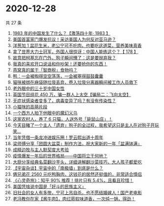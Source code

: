 # 2020-12-28

共 27 条

<!-- BEGIN ZHIHUVIDEO -->
<!-- 最后更新时间 Mon Dec 28 2020 16:11:04 GMT+0800 (CST) -->
1. [1983 年的中国发生了什么？【激荡四十年· 1983 】](https://www.zhihu.com/zvideo/1325047935609442304)
1. [美国首富家门爆发抗议！采访美国人为何反对亚马逊？](https://www.zhihu.com/zvideo/1326852549392494592)
1. [洋葱加 1 盆花生米，老公宁可不吃肉，也要吃这道菜，营养美味真香](https://www.zhihu.com/zvideo/1325490492634226688)
1. [拿了世界大力士冠军，外国人很惊讶：中国人能练这个？【 178 】](https://www.zhihu.com/zvideo/1326608903011454976)
1. [故意把柯基忘在门外，狗子瞬间懵了：这是要抛弃我？](https://www.zhihu.com/zvideo/1326558317318090752)
1. [我真的喜欢开口说话和你吵架！还要抢你的东西！](https://www.zhihu.com/zvideo/1325804408769241088)
1. [燕窝真的属于「智商税」食物吗？](https://www.zhihu.com/zvideo/1326444428416847872)
1. [鸭：一会被掏得空空荡荡，一会被塞得鼓鼓囊囊](https://www.zhihu.com/zvideo/1326851956627988480)
1. [猫咪被绑在麻袋随垃圾丢弃，卷入垃圾分离器瞬间被工作人员救下](https://www.zhihu.com/zvideo/1325496250456399872)
1. [老外眼中的三十岁中国女性](https://www.zhihu.com/zvideo/1326652981052870656)
1. [英国节目组花 450 万，骗一群人上太空【骗局二：飞向太空】](https://www.zhihu.com/zvideo/1325923095190495232)
1. [无症状感染者变多了，病毒变异了吗？有没有传染性？](https://www.zhihu.com/zvideo/1326643615821537280)
1. [小猫咪的高萌片段](https://www.zhihu.com/zvideo/1326563892324139008)
1. [一个西方人拍下他眼中的魔幻义乌](https://www.zhihu.com/zvideo/1325369343735779328)
1. [这家农村人，养了 6 只猫，人送外号「毙鼠山庄」！](https://www.zhihu.com/zvideo/1325067819361734656)
1. [今天目睹了一个主人「遗弃」狗子的全过程，我希望这只是主人在对狗子开玩笑…](https://www.zhihu.com/zvideo/1324434770436837376)
1. [当年凭借一条龙冲进娱乐圈！罗云熙出道十周年](https://www.zhihu.com/zvideo/1326570418845315072)
1. [梁师傅分享「团圆大盆菜」制作方法，祝大家新的一年「盆满钵满」](https://www.zhihu.com/zvideo/1326546510268387328)
1. [成精边牧与主人默契度大考验](https://www.zhihu.com/zvideo/1326562691830804480)
1. [疫情爆发一年后的世界格局——中国将立于何地？](https://www.zhihu.com/zvideo/1326340743955484672)
1. [大厨分享经典名菜翻沙芋头，详细讲解翻沙菜技巧，大人孩子都爱吃](https://www.zhihu.com/zvideo/1326542151849857024)
1. [【宇宙杂谈】宇宙中的「南极墙」到底是什么？](https://www.zhihu.com/zvideo/1326480318141337600)
1. [俩兄弟花 2560 元吃鸭胸肉，这钱花的居然还挺值的，非常适合情侣](https://www.zhihu.com/zvideo/1325800360934825984)
1. [《心灵奇旅》：知乎 90% 推荐！排片只有 5.4%，且看且珍惜！](https://www.zhihu.com/zvideo/1326191273582460928)
1. [美国凭啥说中国是「好斗的民族主义」](https://www.zhihu.com/zvideo/1325867441893437440)
1. [旧社会的女人有多惨，宁可上吊自杀，也不愿结婚嫁人！国产老电影](https://www.zhihu.com/zvideo/1325085581605629952)
1. [老冯教你在家【酱牛肉】，肉烂筋软味道香，一次炖一锅，得劲！](https://www.zhihu.com/zvideo/1326273662404743168)
<!-- END ZHIHUVIDEO -->
